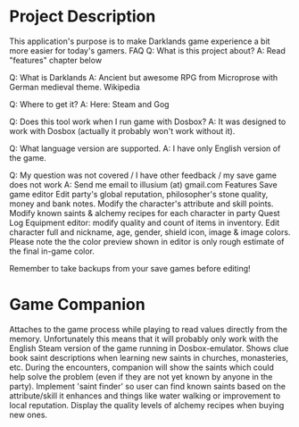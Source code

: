# Project Description
This application's purpose is to make Darklands game experience a bit more easier for today's gamers.
FAQ
Q: What is this project about?
A: Read "features" chapter below

Q: What is Darklands
A: Ancient but awesome RPG from Microprose with German medieval theme. Wikipedia

Q: Where to get it?
A: Here: Steam and Gog

Q: Does this tool work when I run game with Dosbox?
A: It was designed to work with Dosbox (actually it probably won't work without it).

Q: What language version are supported.
A: I have only English version of the game.

Q: My question was not covered / I have other feedback / my save game does not work
A: Send me email to illusium (at) gmail.com
Features
Save game editor
Edit party's global reputation, philosopher's stone quality, money and bank notes.
Modify the character's attribute and skill points.
Modify known saints & alchemy recipes for each character in party
Quest Log
Equipment editor: modify quality and count of items in inventory.
Edit character full and nickname, age, gender, shield icon, image & image colors. Please note the the color preview shown in editor is only rough estimate of the final in-game color.

Remember to take backups from your save games before editing!

# Game Companion
Attaches to the game process while playing to read values directly from the memory. Unfortunately this means that it will probably only work with the English Steam version of the game running in Dosbox-emulator.
Shows clue book saint descriptions when learning new saints in churches, monasteries, etc.
During the encounters, companion will show the saints which could help solve the problem (even if they are not yet known by anyone in the party).
Implement 'saint finder' so user can find known saints based on the attribute/skill it enhances and things like water walking or improvement to local reputation.
Display the quality levels of alchemy recipes when buying new ones.
